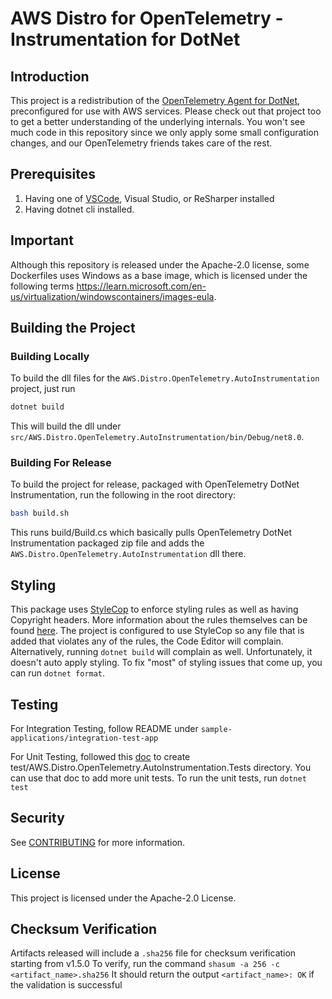 # AWS Distro for OpenTelemetry - Instrumentation for DotNet

## Introduction

This project is a redistribution of the [OpenTelemetry Agent for DotNet](https://github.com/open-telemetry/opentelemetry-dotnet-instrumentation),
preconfigured for use with AWS services. Please check out that project too to get a better
understanding of the underlying internals. You won't see much code in this repository since we only
apply some small configuration changes, and our OpenTelemetry friends takes care of the rest.

## Prerequisites

1. Having one of [VSCode](https://code.visualstudio.com/docs/languages/dotnet), Visual Studio, or ReSharper installed
2. Having dotnet cli installed.

## Important

Although this repository is released under the Apache-2.0 license, some Dockerfiles uses Windows as a base image, which is licensed under the following terms https://learn.microsoft.com/en-us/virtualization/windowscontainers/images-eula.

## Building the Project

### Building Locally

To build the dll files for the `AWS.Distro.OpenTelemetry.AutoInstrumentation` project, just run

```sh
dotnet build
```

This will build the dll under `src/AWS.Distro.OpenTelemetry.AutoInstrumentation/bin/Debug/net8.0`.

### Building For Release

To build the project for release, packaged with OpenTelemetry DotNet Instrumentation, run the following in the root directory:

```sh
bash build.sh
```

This runs build/Build.cs which basically pulls OpenTelemetry DotNet Instrumentation packaged zip file and adds the `AWS.Distro.OpenTelemetry.AutoInstrumentation` dll there.

## Styling

This package uses [StyleCop](https://github.com/DotNetAnalyzers/StyleCopAnalyzers) to enforce styling rules as well as having Copyright headers. More information about the rules themselves can be found [here](https://github.com/DotNetAnalyzers/StyleCopAnalyzers/blob/master/DOCUMENTATION.md). The project is configured to use StyleCop so any file that is added that violates any of the rules, the Code Editor will complain. Alternatively, running `dotnet build` will complain as well. Unfortunately, it doesn't auto apply styling. To fix "most" of styling issues that come up, you can run `dotnet format`.

## Testing

For Integration Testing, follow README under `sample-applications/integration-test-app`

For Unit Testing, followed this [doc](https://learn.microsoft.com/en-us/dotnet/core/testing/unit-testing-with-dotnet-test) to create test/AWS.Distro.OpenTelemetry.AutoInstrumentation.Tests directory. You can use that doc to add more unit tests. To run the unit tests, run `dotnet test`

## Security

See [CONTRIBUTING](CONTRIBUTING.md#security-issue-notifications) for more information.

## License

This project is licensed under the Apache-2.0 License.

## Checksum Verification

Artifacts released will include a `.sha256` file for checksum verification starting from v1.5.0
To verify, run the command `shasum -a 256 -c <artifact_name>.sha256` 
It should return the output `<artifact_name>: OK` if the validation is successful
